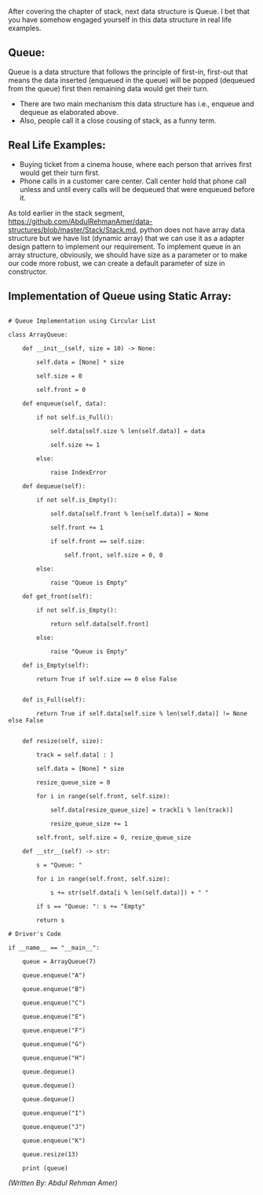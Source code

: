 After covering the chapter of stack, next data structure is Queue. I bet that you have somehow engaged yourself in this data structure in real life examples.

## Queue:
Queue is a data structure that follows the principle of first-in, first-out that means the data inserted (enqueued in the queue) will be popped (dequeued from the queue) first then remaining data would get their turn. 
-	There are two main mechanism this data structure has i.e., enqueue and dequeue as elaborated above.
-	Also, people call it a close cousing of stack, as a funny term.

## Real Life Examples:
- Buying ticket from a cinema house, where each person that arrives first would get their turn first.
- Phone calls in a customer care center. Call center hold that phone call unless and until every calls will be dequeued that were enqueued before it.

As told earlier in the stack segment, https://github.com/AbdulRehmanAmer/data-structures/blob/master/Stack/Stack.md, python does not have array data structure but we have list (dynamic array) that we can use it as a adapter design pattern to implement our requirement. To implement queue in an array structure, obviously, we should have size as a parameter or to make our code more robust, we can create a default parameter of size in constructor. 


## Implementation of Queue using Static Array:
```

# Queue Implementation using Circular List

class ArrayQueue:

    def __init__(self, size = 10) -> None:

        self.data = [None] * size

        self.size = 0

        self.front = 0

    def enqueue(self, data):

        if not self.is_Full():

            self.data[self.size % len(self.data)] = data

            self.size += 1

        else:

            raise IndexError

    def dequeue(self):

        if not self.is_Empty():

            self.data[self.front % len(self.data)] = None

            self.front += 1

            if self.front == self.size:

                self.front, self.size = 0, 0

        else:

            raise "Queue is Empty"

    def get_front(self):

        if not self.is_Empty():

            return self.data[self.front]  

        else:

            raise "Queue is Empty"

    def is_Empty(self):

        return True if self.size == 0 else False


    def is_Full(self):

        return True if self.data[self.size % len(self.data)] != None else False


    def resize(self, size):

        track = self.data[ : ]

        self.data = [None] * size

        resize_queue_size = 0

        for i in range(self.front, self.size):

            self.data[resize_queue_size] = track[i % len(track)]

            resize_queue_size += 1

        self.front, self.size = 0, resize_queue_size

    def __str__(self) -> str:

        s = "Queue: "

        for i in range(self.front, self.size):

            s += str(self.data[i % len(self.data)]) + " "

        if s == "Queue: ": s += "Empty"

        return s

# Driver's Code

if __name__ == "__main__":

    queue = ArrayQueue(7)

    queue.enqueue("A")

    queue.enqueue("B")

    queue.enqueue("C")

    queue.enqueue("E")

    queue.enqueue("F")

    queue.enqueue("G")

    queue.enqueue("H")

    queue.dequeue()

    queue.dequeue()

    queue.dequeue()

    queue.enqueue("I")

    queue.enqueue("J")

    queue.enqueue("K")

    queue.resize(13)

    print (queue)
```
 
 *(Written By: Abdul Rehman Amer)*
